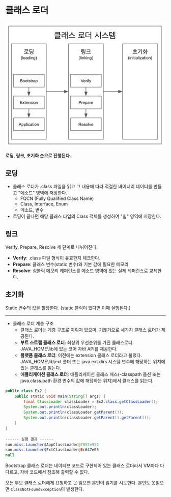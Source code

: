 # 클래스 로더

![structure](/java/image/class-loader/structure.png)

**로딩, 링크, 초기화 순으로 진행된다.**

## 로딩
- 클래스 로더가 .class 파일을 읽고 그 내용에 따라 적절한 바이너리 데이터를 만들고 "메소드" 영역에 저장한다.
    - FQCN (Fully Qualified Class Name)
    - Class, Interface, Enum
    - 메소드, 변수
- 로딩이 끝나면 해당 클래스 타입의 Class 객체를 생성하여 "힙" 영역에 저장한다.

## 링크
Verify, Prepare, Resolve 세 단계로 나뉘어진다.
- **Verify**: .class 파일 형식이 유효한지 체크한다.
- **Prepare**: 클래스 변수(static 변수)와 기본 값에 필요한 메모리
- **Resolve**: 심볼릭 메모리 레퍼런스를 메소드 영역에 있는 실제 레퍼런스로 교체한다.

## 초기화
Static 변수의 값을 할당한다. (static 블럭이 있다면 이때 실행된다.)

---

- 클래스 로더 계층 구조
    - 클래스 로더는 계층 구조로 이뤄져 있으며, 기볹거으로 세가지 클래스 로더가 제공된다.
    - **부트 스트랩 클래스 로더**: 최상위 우선순위를 가진 클래스로더. JAVA_HOME\lib에 있는 코어 자바 API를 제공한다.
    - **플랫폼 클래스 로더**: 이전에는 extension 클래스 로더라고 불렀다. JAVA_HOME\lib\ext 폴더 또는 java.ext.dirs 시스템 변수에 해당하는 위치에 있는 클래스를 읽는다.
    - **애플리케이션 클래스 로더**: 애플리케이션 클래스 패스(-classpath 옵션 또는 java.class.path 환경 변수의 값에 해당하는 위치)에서 클래스를 읽는다.


```java
public class Ex2 {
    public static void main(String[] args) {
        final ClassLoader classLoader = Ex2.class.getClassLoader();
        System.out.println(classLoader);
        System.out.println(classLoader.getParent());
        System.out.println(classLoader.getParent().getParent());
    }
}

------ 실행 결과 ------
sun.misc.Launcher$AppClassLoader@7852e922
sun.misc.Launcher$ExtClassLoader@5c647e05
null
```

Bootstrap 클래스 로더는 네이티브 코드로 구현되어 있는 클래스 로더라서 VM마다 다 다르고, 자바 코드에서 참조해 출력할 수 없다.

모든 부모 클래스 로더에게 요청하고 못 읽으면 본인이 읽기를 시도한다. 본인도 못읽으면 `ClassNotFoundException`이 발생한다.
